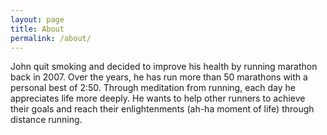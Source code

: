 ```yaml
---
layout: page
title: About
permalink: /about/
---
```

John quit smoking and decided to improve his health by running marathon back in 2007.  Over the years, he has run more than 50 marathons with a personal best of 2:50. Through meditation from running, each day he appreciates life more deeply. He wants to help other runners to achieve their goals and reach their enlightenments (ah-ha moment of life) through distance running.
